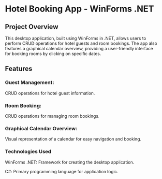 
# Hotel Booking App - WinForms .NET
## Project Overview
This desktop application, built using WinForms in .NET, allows users to perform CRUD operations for hotel guests and room bookings. The app also features a graphical calendar overview, providing a user-friendly interface for booking rooms by clicking on specific dates.

## Features
### Guest Management:
CRUD operations for hotel guest information.

### Room Booking:
CRUD operations for managing room bookings.

### Graphical Calendar Overview:
Visual representation of a calendar for easy navigation and booking.

### Technologies Used
WinForms .NET: Framework for creating the desktop application.

C#: Primary programming language for application logic.

